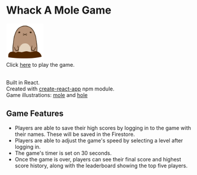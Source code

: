 # Whack A Mole Game

<img src="https://github.com/dionisiatara/WhackAMoleGame/blob/develop/src/pictures/mole.png" width="100"> <br>
Click [here](https://dionisiatara.github.io/WhackAMoleGame) to play the game. <br><br>

Built in React. <br>
Created with [create-react-app](https://www.npmjs.com/package/create-react-app) npm module. <br>
Game illustrations: [mole](https://www.kisspng.com/png-pull-up-mole-fat-mole-cartoon-animation-2043565/) and [hole](https://www.pngkey.com/detail/u2q8r5o0i1q8t4r5_oval-clipart-oval-shape-dutch-air-force-roundel/) <br>

## Game Features
- Players are able to save their high scores by logging in to the game with their names. These will be saved in the Firestore.
- Players are able to adjust the game's speed by selecting a level after logging in.
- The game's timer is set on 30 seconds.
- Once the game is over, players can see their final score and highest score history, along with the leaderboard showing the top five players.
